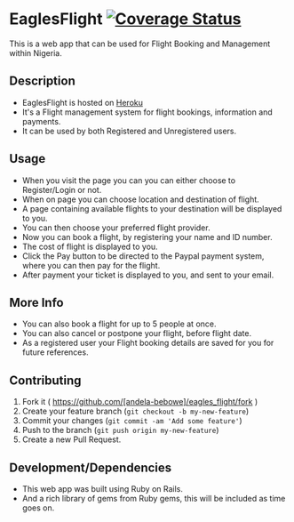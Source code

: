 # EaglesFlight [![Coverage Status](https://coveralls.io/repos/andela-bebowe/eagles_flight/badge.svg?branch=temp&service=github)](https://coveralls.io/github/andela-bebowe/eagles_flight?branch=temp)

This is a web app that can be used for Flight Booking and Management within Nigeria.

## Description

* EaglesFlight is hosted on [Heroku](https://eagles-flight.herokuapp.com)
* It's a Flight management system for flight bookings, information and payments.
* It can be used by both Registered and Unregistered users.


## Usage

* When you visit the page you can you can either choose to Register/Login or not.
* When on page you can choose location and destination of flight.
* A page containing available flights to your destination will be displayed to you.
* You can then choose your preferred flight provider.
* Now you can book a flight, by registering your name and ID number.
* The cost of flight is displayed to you.
* Click the Pay button to be directed to the Paypal payment system, where you can then pay for the flight.
* After payment your ticket is displayed to you, and sent to your email.

## More Info

* You can also book a flight for up to 5 people at once.
* You can also cancel or postpone your flight, before flight date.
* As a registered user your Flight booking details are saved for you for future references.

## Contributing

1. Fork it ( https://github.com/[andela-bebowe]/eagles_flight/fork )
2. Create your feature branch (`git checkout -b my-new-feature`)
3. Commit your changes (`git commit -am 'Add some feature'`)
4. Push to the branch (`git push origin my-new-feature`)
5. Create a new Pull Request.

## Development/Dependencies

* This web app was built using Ruby on Rails.
* And a rich library of gems from Ruby gems, this will be included as time goes on.

